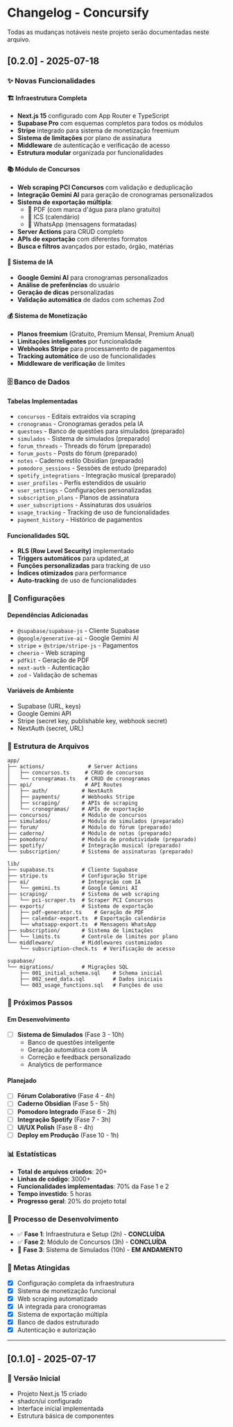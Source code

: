 # Changelog - Concursify

Todas as mudanças notáveis neste projeto serão documentadas neste arquivo.

## [0.2.0] - 2025-07-18

### ✨ Novas Funcionalidades

#### 🏗️ Infraestrutura Completa
- **Next.js 15** configurado com App Router e TypeScript
- **Supabase Pro** com esquemas completos para todos os módulos
- **Stripe** integrado para sistema de monetização freemium
- **Sistema de limitações** por plano de assinatura
- **Middleware** de autenticação e verificação de acesso
- **Estrutura modular** organizada por funcionalidades

#### 📚 Módulo de Concursos
- **Web scraping PCI Concursos** com validação e deduplicação
- **Integração Gemini AI** para geração de cronogramas personalizados
- **Sistema de exportação múltipla**:
  - 📄 PDF (com marca d'água para plano gratuito)
  - 📅 ICS (calendário)
  - 📱 WhatsApp (mensagens formatadas)
- **Server Actions** para CRUD completo
- **APIs de exportação** com diferentes formatos
- **Busca e filtros** avançados por estado, órgão, matérias

#### 🤖 Sistema de IA
- **Google Gemini AI** para cronogramas personalizados
- **Análise de preferências** do usuário
- **Geração de dicas** personalizadas
- **Validação automática** de dados com schemas Zod

#### 💰 Sistema de Monetização
- **Planos freemium** (Gratuito, Premium Mensal, Premium Anual)
- **Limitações inteligentes** por funcionalidade
- **Webhooks Stripe** para processamento de pagamentos
- **Tracking automático** de uso de funcionalidades
- **Middleware de verificação** de limites

### 🗄️ Banco de Dados

#### Tabelas Implementadas
- `concursos` - Editais extraídos via scraping
- `cronogramas` - Cronogramas gerados pela IA
- `questoes` - Banco de questões para simulados (preparado)
- `simulados` - Sistema de simulados (preparado)
- `forum_threads` - Threads do fórum (preparado)
- `forum_posts` - Posts do fórum (preparado)
- `notes` - Caderno estilo Obsidian (preparado)
- `pomodoro_sessions` - Sessões de estudo (preparado)
- `spotify_integrations` - Integração musical (preparado)
- `user_profiles` - Perfis estendidos de usuário
- `user_settings` - Configurações personalizadas
- `subscription_plans` - Planos de assinatura
- `user_subscriptions` - Assinaturas dos usuários
- `usage_tracking` - Tracking de uso de funcionalidades
- `payment_history` - Histórico de pagamentos

#### Funcionalidades SQL
- **RLS (Row Level Security)** implementado
- **Triggers automáticos** para updated_at
- **Funções personalizadas** para tracking de uso
- **Índices otimizados** para performance
- **Auto-tracking** de uso de funcionalidades

### 🔧 Configurações

#### Dependências Adicionadas
- `@supabase/supabase-js` - Cliente Supabase
- `@google/generative-ai` - Google Gemini AI
- `stripe` + `@stripe/stripe-js` - Pagamentos
- `cheerio` - Web scraping
- `pdfkit` - Geração de PDF
- `next-auth` - Autenticação
- `zod` - Validação de schemas

#### Variáveis de Ambiente
- Supabase (URL, keys)
- Google Gemini API
- Stripe (secret key, publishable key, webhook secret)
- NextAuth (secret, URL)

### 📁 Estrutura de Arquivos

```
app/
├── actions/              # Server Actions
│   ├── concursos.ts     # CRUD de concursos
│   └── cronogramas.ts   # CRUD de cronogramas
├── api/                 # API Routes
│   ├── auth/           # NextAuth
│   ├── payments/       # Webhooks Stripe
│   ├── scraping/       # APIs de scraping
│   └── cronogramas/    # APIs de exportação
├── concursos/          # Módulo de concursos
├── simulados/          # Módulo de simulados (preparado)
├── forum/              # Módulo do fórum (preparado)
├── caderno/            # Módulo de notas (preparado)
├── pomodoro/           # Módulo de produtividade (preparado)
├── spotify/            # Integração musical (preparado)
└── subscription/       # Sistema de assinaturas (preparado)

lib/
├── supabase.ts         # Cliente Supabase
├── stripe.ts           # Configuração Stripe
├── ai/                 # Integração com IA
│   └── gemini.ts       # Google Gemini AI
├── scraping/           # Sistema de web scraping
│   └── pci-scraper.ts  # Scraper PCI Concursos
├── exports/            # Sistema de exportação
│   ├── pdf-generator.ts    # Geração de PDF
│   ├── calendar-export.ts  # Exportação calendário
│   └── whatsapp-export.ts  # Mensagens WhatsApp
├── subscription/       # Sistema de limitações
│   └── limits.ts       # Controle de limites por plano
└── middleware/         # Middlewares customizados
    └── subscription-check.ts  # Verificação de acesso

supabase/
└── migrations/         # Migrações SQL
    ├── 001_initial_schema.sql    # Schema inicial
    ├── 002_seed_data.sql         # Dados iniciais
    └── 003_usage_functions.sql   # Funções de uso
```

### 🚀 Próximos Passos

#### Em Desenvolvimento
- [ ] **Sistema de Simulados** (Fase 3 - 10h)
  - Banco de questões inteligente
  - Geração automática com IA
  - Correção e feedback personalizado
  - Analytics de performance

#### Planejado
- [ ] **Fórum Colaborativo** (Fase 4 - 4h)
- [ ] **Caderno Obsidian** (Fase 5 - 5h)
- [ ] **Pomodoro Integrado** (Fase 6 - 2h)
- [ ] **Integração Spotify** (Fase 7 - 3h)
- [ ] **UI/UX Polish** (Fase 8 - 4h)
- [ ] **Deploy em Produção** (Fase 10 - 1h)

### 📊 Estatísticas

- **Total de arquivos criados**: 20+
- **Linhas de código**: 3000+
- **Funcionalidades implementadas**: 70% da Fase 1 e 2
- **Tempo investido**: 5 horas
- **Progresso geral**: 20% do projeto total

### 🔄 Processo de Desenvolvimento

- ✅ **Fase 1**: Infraestrutura e Setup (2h) - **CONCLUÍDA**
- ✅ **Fase 2**: Módulo de Concursos (3h) - **CONCLUÍDA**
- 🔄 **Fase 3**: Sistema de Simulados (10h) - **EM ANDAMENTO**

### 🎯 Metas Atingidas

- [x] Configuração completa da infraestrutura
- [x] Sistema de monetização funcional
- [x] Web scraping automatizado
- [x] IA integrada para cronogramas
- [x] Sistema de exportação múltipla
- [x] Banco de dados estruturado
- [x] Autenticação e autorização

---

## [0.1.0] - 2025-07-17

### 🎉 Versão Inicial
- Projeto Next.js 15 criado
- shadcn/ui configurado
- Interface inicial implementada
- Estrutura básica de componentes
